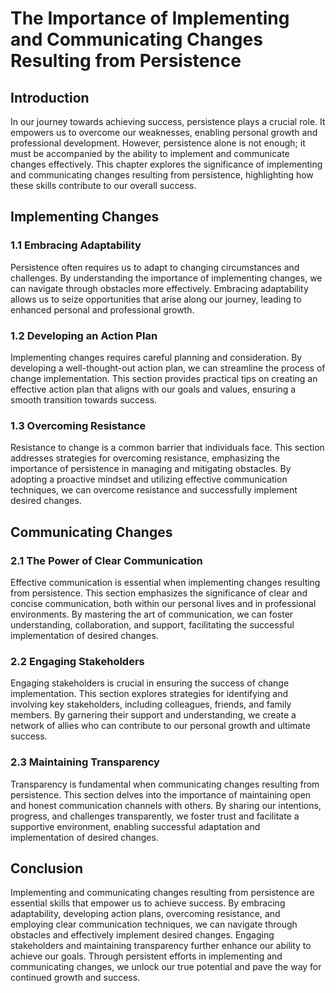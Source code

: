 The Importance of Implementing and Communicating Changes Resulting from Persistence
============================================================================================

Introduction
------------

In our journey towards achieving success, persistence plays a crucial role. It empowers us to overcome our weaknesses, enabling personal growth and professional development. However, persistence alone is not enough; it must be accompanied by the ability to implement and communicate changes effectively. This chapter explores the significance of implementing and communicating changes resulting from persistence, highlighting how these skills contribute to our overall success.

Implementing Changes
-------------------------------

### 1.1 Embracing Adaptability

Persistence often requires us to adapt to changing circumstances and challenges. By understanding the importance of implementing changes, we can navigate through obstacles more effectively. Embracing adaptability allows us to seize opportunities that arise along our journey, leading to enhanced personal and professional growth.

### 1.2 Developing an Action Plan

Implementing changes requires careful planning and consideration. By developing a well-thought-out action plan, we can streamline the process of change implementation. This section provides practical tips on creating an effective action plan that aligns with our goals and values, ensuring a smooth transition towards success.

### 1.3 Overcoming Resistance

Resistance to change is a common barrier that individuals face. This section addresses strategies for overcoming resistance, emphasizing the importance of persistence in managing and mitigating obstacles. By adopting a proactive mindset and utilizing effective communication techniques, we can overcome resistance and successfully implement desired changes.

Communicating Changes
--------------------------------

### 2.1 The Power of Clear Communication

Effective communication is essential when implementing changes resulting from persistence. This section emphasizes the significance of clear and concise communication, both within our personal lives and in professional environments. By mastering the art of communication, we can foster understanding, collaboration, and support, facilitating the successful implementation of desired changes.

### 2.2 Engaging Stakeholders

Engaging stakeholders is crucial in ensuring the success of change implementation. This section explores strategies for identifying and involving key stakeholders, including colleagues, friends, and family members. By garnering their support and understanding, we create a network of allies who can contribute to our personal growth and ultimate success.

### 2.3 Maintaining Transparency

Transparency is fundamental when communicating changes resulting from persistence. This section delves into the importance of maintaining open and honest communication channels with others. By sharing our intentions, progress, and challenges transparently, we foster trust and facilitate a supportive environment, enabling successful adaptation and implementation of desired changes.

Conclusion
----------

Implementing and communicating changes resulting from persistence are essential skills that empower us to achieve success. By embracing adaptability, developing action plans, overcoming resistance, and employing clear communication techniques, we can navigate through obstacles and effectively implement desired changes. Engaging stakeholders and maintaining transparency further enhance our ability to achieve our goals. Through persistent efforts in implementing and communicating changes, we unlock our true potential and pave the way for continued growth and success.
